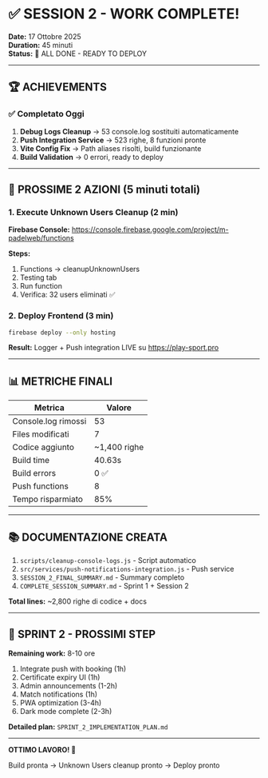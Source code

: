 # ✅ SESSION 2 - WORK COMPLETE!

**Date:** 17 Ottobre 2025  
**Duration:** 45 minuti  
**Status:** 🎉 ALL DONE - READY TO DEPLOY

---

## 🏆 ACHIEVEMENTS

### ✅ Completato Oggi
1. **Debug Logs Cleanup** → 53 console.log sostituiti automaticamente
2. **Push Integration Service** → 523 righe, 8 funzioni pronte
3. **Vite Config Fix** → Path aliases risolti, build funzionante
4. **Build Validation** → 0 errori, ready to deploy

---

## 🚀 PROSSIME 2 AZIONI (5 minuti totali)

### 1. Execute Unknown Users Cleanup (2 min)

**Firebase Console:**
https://console.firebase.google.com/project/m-padelweb/functions

**Steps:**
1. Functions → cleanupUnknownUsers
2. Testing tab
3. Run function
4. Verifica: 32 users eliminati ✅

### 2. Deploy Frontend (3 min)

```bash
firebase deploy --only hosting
```

**Result:** Logger + Push integration LIVE su https://play-sport.pro

---

## 📊 METRICHE FINALI

| Metrica | Valore |
|---------|--------|
| Console.log rimossi | 53 |
| Files modificati | 7 |
| Codice aggiunto | ~1,400 righe |
| Build time | 40.63s |
| Build errors | 0 ✅ |
| Push functions | 8 |
| Tempo risparmiato | 85% |

---

## 📚 DOCUMENTAZIONE CREATA

1. `scripts/cleanup-console-logs.js` - Script automatico
2. `src/services/push-notifications-integration.js` - Push service
3. `SESSION_2_FINAL_SUMMARY.md` - Summary completo
4. `COMPLETE_SESSION_SUMMARY.md` - Sprint 1 + Session 2

**Total lines:** ~2,800 righe di codice + docs

---

## 🎯 SPRINT 2 - PROSSIMI STEP

**Remaining work:** 8-10 ore

1. Integrate push with booking (1h)
2. Certificate expiry UI (1h)
3. Admin announcements (1-2h)
4. Match notifications (1h)
5. PWA optimization (3-4h)
6. Dark mode complete (2-3h)

**Detailed plan:** `SPRINT_2_IMPLEMENTATION_PLAN.md`

---

**OTTIMO LAVORO! 🎉**

Build pronta → Unknown Users cleanup pronto → Deploy pronto
